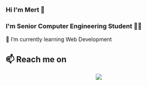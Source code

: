### Hi I'm Mert 👋
### I'm Senior Computer Engineering Student 👨‍💻

 🌱 I’m currently learning Web Development
 
<h2>📫 Reach me on</h2>
<p align="center">
  <a target="_blank"href="https://tr.linkedin.com/in/mert-cumali-39a62517a"><img src="https://img.shields.io/badge/linkedin-%230077B5.svg?&style=for-the-badge&logo=linkedin&logoColor=white" /></a>&nbsp;&nbsp;&nbsp;&nbsp;
